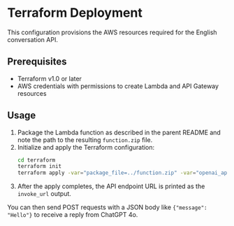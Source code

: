 # Terraform Deployment

This configuration provisions the AWS resources required for the English conversation API.

## Prerequisites
- Terraform v1.0 or later
- AWS credentials with permissions to create Lambda and API Gateway resources

## Usage
1. Package the Lambda function as described in the parent README and note the path to the resulting `function.zip` file.
2. Initialize and apply the Terraform configuration:
   ```bash
   cd terraform
   terraform init
   terraform apply -var="package_file=../function.zip" -var="openai_api_key=<your-key>"
   ```
3. After the apply completes, the API endpoint URL is printed as the `invoke_url` output.

You can then send POST requests with a JSON body like `{"message": "Hello"}` to receive a reply from ChatGPT 4o.
